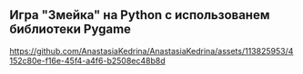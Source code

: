 ﻿﻿﻿<h2 align="left">Игра "Змейка" на Python с использованем библиотеки Pygame</h2>

https://github.com/AnastasiaKedrina/AnastasiaKedrina/assets/113825953/4152c80e-f16e-45f4-a4f6-b2508ec48b8d

